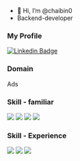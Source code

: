 - 👋 Hi, I’m @chaibin0
- Backend-developer


### My Profile
[![Linkedin Badge](https://img.shields.io/badge/-LinkedIn-blue?style=flat-square&logo=Linkedin&logoColor=white&link=https://www.linkedin.com/in/chaebin-lim-3b0b231a4/)](https://www.linkedin.com/in/chaebin-lim-3b0b231a4/)

### Domain
Ads

### Skill - familiar
<p align="left">
    <img src="https://img.shields.io/badge/-Kotlin-FFFFFF?style=flat&logo=Kotlin">
    <img src="https://img.shields.io/badge/-Java-FFFFFF?style=flat&logo=OpenJDK&logoColor=black">
    <img src="https://img.shields.io/badge/-JavaScript-FCC624?style=flat&logo=Javascript&logoColor=white">
    <img src="https://img.shields.io/badge/Spring_Boot-F2F4F9?style=for-the-badge&logo=spring-boot">
</p>

### Skill - Experience
<p align="left">
    <img src="https://img.shields.io/badge/Apache_Spark-FFFFFF?style=for-the-badge&logo=apachespark&logoColor=#E35A16">
    <img src="https://img.shields.io/badge/Apache_Kafka-231F20?style=for-the-badge&logo=apache-kafka&logoColor=white">
    <img src="https://img.shields.io/badge/Airflow-017CEE?style=for-the-badge&logo=Apache%20Airflow&logoColor=white">
</p>

<!---
chaibin0/chaibin0 is a ✨ special ✨ repository because its `README.md` (this file) appears on your GitHub profile.
You can click the Preview link to take a look at your changes.
--->
